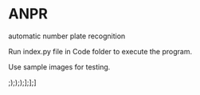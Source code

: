 # ANPR
automatic number plate recognition

Run index.py file in Code folder to execute the program.

Use sample images for testing.


;);););];];]
